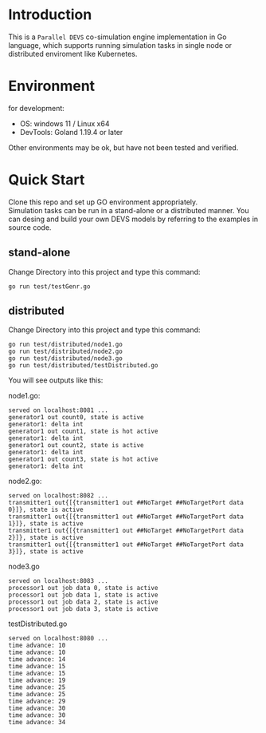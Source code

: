 # Introduction

This is a `Parallel DEVS` co-simulation engine implementation in Go language, which supports running simulation tasks in single node or distributed enviroment like Kubernetes.

# Environment

for development:
+ OS: windows 11 / Linux x64
+ DevTools: Goland 1.19.4 or later

Other environments may be ok, but have not been tested and verified.

# Quick Start

Clone this repo and set up GO environment appropriately.  
Simulation tasks can be run in a stand-alone or a distributed manner.
You can desing and build your own DEVS models by referring to the examples in source code.
## stand-alone
Change Directory into this project and type this command:
```shell
go run test/testGenr.go
```
## distributed
Change Directory into this project and type this command:
```shell
go run test/distributed/node1.go
go run test/distributed/node2.go
go run test/distributed/node3.go
go run test/distributed/testDistributed.go

```
You will see outputs like this:

node1.go:
```text
served on localhost:8081 ...
generator1 out count0, state is active
generator1: delta int
generator1 out count1, state is hot active
generator1: delta int
generator1 out count2, state is active
generator1: delta int
generator1 out count3, state is hot active
generator1: delta int
```
node2.go:
```text
served on localhost:8082 ...
transmitter1 out{[{transmitter1 out ##NoTarget ##NoTargetPort data 0}]}, state is active
transmitter1 out{[{transmitter1 out ##NoTarget ##NoTargetPort data 1}]}, state is active
transmitter1 out{[{transmitter1 out ##NoTarget ##NoTargetPort data 2}]}, state is active
transmitter1 out{[{transmitter1 out ##NoTarget ##NoTargetPort data 3}]}, state is active
```

node3.go
```text
served on localhost:8083 ...
processor1 out job data 0, state is active
processor1 out job data 1, state is active
processor1 out job data 2, state is active
processor1 out job data 3, state is active
```

testDistributed.go
```text
served on localhost:8080 ...
time advance: 10
time advance: 10
time advance: 14
time advance: 15
time advance: 15
time advance: 19
time advance: 25
time advance: 25
time advance: 29
time advance: 30
time advance: 30
time advance: 34

```
